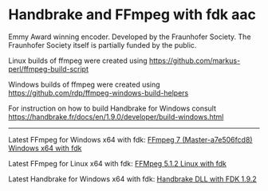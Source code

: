 # Handbrake and FFmpeg with fdk aac

Emmy Award winning encoder. Developed by the Fraunhofer Society. The Fraunhofer Society itself is partially funded by the public.


Linux builds of ffmpeg were created using https://github.com/markus-perl/ffmpeg-build-script

Windows builds of ffmpeg were created using https://github.com/rdp/ffmpeg-windows-build-helpers

For instruction on how to build Handbrake for Windows consult https://handbrake.fr/docs/en/1.9.0/developer/build-windows.html

-----------------

Latest FFmpeg for Windows x64 with fdk:
[FFmpeg 7 (Master-a7e506fcd8) Windows x64 with fdk](https://github.com/FT129/Handbrake-and-FFmpeg-with-fdk-aac/releases/tag/ffmpeg7-Master-a7e506fcd8)

Latest FFmpeg for Linux x64 with fdk:
[FFMpeg 5.1.2 Linux with fdk](https://github.com/FT129/Handbrake-and-FFmpeg-with-fdk-aac/releases/tag/ffmpeg5.1.2Li)

Latest Handbrake for Windows x64 with fdk:
[Handbrake DLL with FDK 1.9.2](https://github.com/FT129/Handbrake-and-FFmpeg-with-fdk-aac/releases/download/1.9.2/hb_1.9.2.zip)
